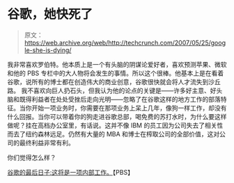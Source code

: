 # 谷歌，她快死了

> 原文：<https://web.archive.org/web/http://techcrunch.com/2007/05/25/google-she-is-dying/>

我非常喜欢罗伯特。他本质上是一个有头脑的阴谋论爱好者，喜欢预测苹果、微软和他的 PBS 专栏中的大人物将会发生的事情。所以这个很棒。他基本上是在看着谷歌，说所有的博士都在创造伟大的商业创意，谷歌很快就会将人才流失到沙丘路。
 我不喜欢向巨人扔石头，但我认为他的论点的关键是——许多好主意、好头脑和既得利益者在处处受挫后走向光明——忽略了在谷歌这样的地方工作的部落特征。当你开始一项业务时，你需要在那项业务上呆上几年，像狗一样工作，却没有什么回报。当你可以带着你的狗走进谷歌总部，喝免费的苏打水时，为什么要这样做呢？挂在高档办公室里，有话说。这并不像 IBM 的员工因为公司失去了相关性而去了纽约森林远足。仍然有大量的 MBA 和博士在榨取公司的全部价值，这对公司的最终利益非常有利。

你们觉得怎么样？

[谷歌的最后日子:这将是一项内部工作。](https://web.archive.org/web/20210228074108/http://www.pbs.org/cringely/pulpit/2007/pulpit_20070524_002134.html)【PBS】